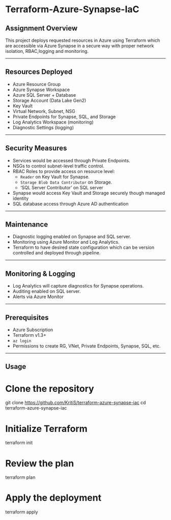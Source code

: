 # Terraform-Azure-Synapse-IaC


## Assignment Overview

This project deploys requested resources in Azure using Terraform which are accessible via Azure Synapse in a secure way with proper network isolation, RBAC,logging and monitoring.

---

## Resources Deployed

- Azure Resource Group
- Azure Synapse Workspace
- Azure SQL Server + Database
- Storage Account (Data Lake Gen2)
- Key Vault
- Virtual Network, Subnet, NSG
- Private Endpoints for Synapse, SQL, and Storage
- Log Analytics Workspace (monitoring)
- Diagnostic Settings (logging)

---

## Security Measures

- Services would be accessed through Private Endpoints.
- NSGs to control subnet-level traffic control.
- RBAC Roles to provide access on resource level:
  - `Reader` on Key Vault for Synapse.
  - `Storage Blob Data Contributor` on Storage.
  - ‘SQL Server Contributor’ on SQL server
- Synapse would access Key Vault and Storage securely though managed identity
- SQL database access through Azure AD authentication

---

##  Maintenance

- Diagnostic logging enabled on Synapse and SQL server.
- Monitoring using Azure Monitor and Log Analytics.
- Terraform to have desired state configuration which can be version controlled and deployed through pipeline.

---

## Monitoring & Logging

- Log Analytics will capture diagnostics for Synapse operations.
- Auditing enabled on SQL server.
- Alerts via Azure Monitor 

---

##  Prerequisites

- Azure Subscription
- Terraform v1.3+
- `az login`
- Permissions to create RG, VNet, Private Endpoints, Synapse, SQL, etc.

---

## Usage

# Clone the repository
git clone https://github.com/KritiS/terraform-azure-synapse-iac
cd terraform-azure-synapse-iac

# Initialize Terraform
terraform init

# Review the plan
terraform plan

# Apply the deployment
terraform apply
